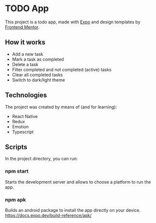 # TODO App

This project is a todo app, made with [Expo](https://docs.expo.dev/) and design templates by [Frontend Mentor](https://www.frontendmentor.io).

## How it works

- Add a new task
- Mark a task as completed
- Delete a task
- Filter completed and not completed (active) tasks
- Clear all completed tasks
- Switch to dark/light theme

## Technologies

The project was created by means of (and for learning):

- React Native
- Redux
- Emotion
- Typescript

## Scripts

In the project directory, you can run:

### npm start

Starts the development server and allows to choose a platform to run the app.

### npm apk

Builds an android package to install the app directly on your device.
https://docs.expo.dev/build-reference/apk/
